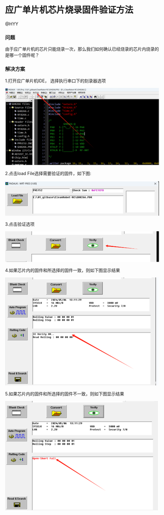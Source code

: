 # 应广单片机芯片烧录固件验证方法

 @HYY

### 问题
由于应广单片机的芯片只能烧录一次，那么我们如何确认已经烧录的芯片内烧录的是哪一个固件呢？

### 解决方案

1.打开应广单片机IDE， 选择执行串口下的刻录器选项

![image](image/yingguang01.png)

2.点击load File选择需要验证的固件，如下图:

![image](image/yingguang02.png)

3.点击验证选项

![image](image/yinggaung03.png)

4.如果芯片内的固件和所选择的固件一致，则如下图显示结果

![image](image/yingguang04.png)

5.如果芯片内的固件和所选择的固件不一致，则如下图显示结果

![image](image/yingguang05.png)
